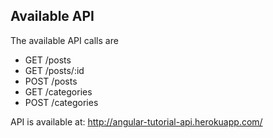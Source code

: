 ## Available API

The available API calls are

* GET /posts
* GET /posts/:id
* POST /posts
* GET /categories
* POST /categories

API is available at: http://angular-tutorial-api.herokuapp.com/
